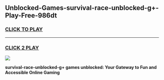 
## Unblocked-Games-survival-race-unblocked-g+-Play-Free-986dt
<h3>
<a href="https://premium76.site?title=survival-race-unblocked-g+&ref=18A1">CLICK TO PLAY</a></h3>
<hr>

<h3>
<a href="https://premium76.site?title=survival-race-unblocked-g+&ref=18A1">CLICK 2 PLAY</a>
  
</h3>

<a href="https://premium76.site?title=survival-race-unblocked-g+&ref=18A1"><img src="https://clearcache.store/games.png"></a>


**survival-race-unblocked-g+ games unblocked: Your Gateway to Fun and Accessible Online Gaming**
